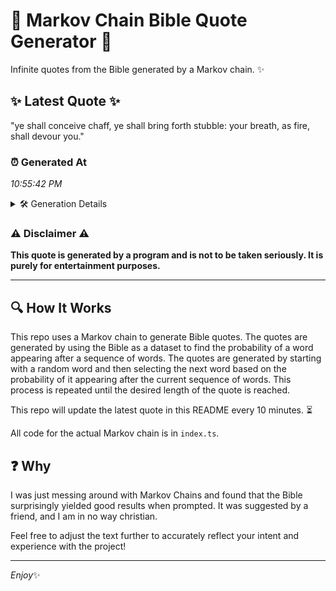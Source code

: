 # 📖 Markov Chain Bible Quote Generator 📖

Infinite quotes from the Bible generated by a Markov chain. ✨

## ✨ Latest Quote ✨
"ye shall conceive chaff, ye shall bring forth stubble: your breath, as fire, shall devour you."

### ⏰ Generated At
*10:55:42 PM*

<details>
    <summary>🛠️ Generation Details</summary>
    <p>
        <strong>🌱 Seed:</strong> ye<br>
        <strong>🔄 Iterations:</strong> 15<br>
        <strong>📜 Context History:</strong><br>[ ye ]: shall<br>[ ye, shall ]: conceive<br>[ ye, shall, conceive ]: chaff,<br>[ ye, shall, conceive, chaff, ]: ye<br>[ ye, shall, conceive, chaff,, ye ]: shall<br>[ ye, shall, conceive, chaff,, ye, shall ]: bring<br>[ shall, conceive, chaff,, ye, shall, bring ]: forth<br>[ conceive, chaff,, ye, shall, bring, forth ]: stubble:<br>[ chaff,, ye, shall, bring, forth, stubble: ]: your<br>[ ye, shall, bring, forth, stubble:, your ]: breath,<br>[ shall, bring, forth, stubble:, your, breath, ]: as<br>[ bring, forth, stubble:, your, breath,, as ]: fire,<br>[ forth, stubble:, your, breath,, as, fire, ]: shall<br>[ stubble:, your, breath,, as, fire,, shall ]: devour<br>[ your, breath,, as, fire,, shall, devour ]: you.<br>
    </p>
</details>

### ⚠️ Disclaimer ⚠️
**This quote is generated by a program and is not to be taken seriously. It is purely for entertainment purposes.**

---

## 🔍 How It Works

This repo uses a Markov chain to generate Bible quotes. The quotes are generated by using the Bible as a dataset to find the probability of a word appearing after a sequence of words. The quotes are generated by starting with a random word and then selecting the next word based on the probability of it appearing after the current sequence of words. This process is repeated until the desired length of the quote is reached.

This repo will update the latest quote in this README every 10 minutes. ⏳

All code for the actual Markov chain is in `index.ts`.

## ❓ Why

I was just messing around with Markov Chains and found that the Bible surprisingly yielded good results when prompted. 
It was suggested by a friend, and I am in no way christian.

Feel free to adjust the text further to accurately reflect your intent and experience with the project!

---

*Enjoy*✨
